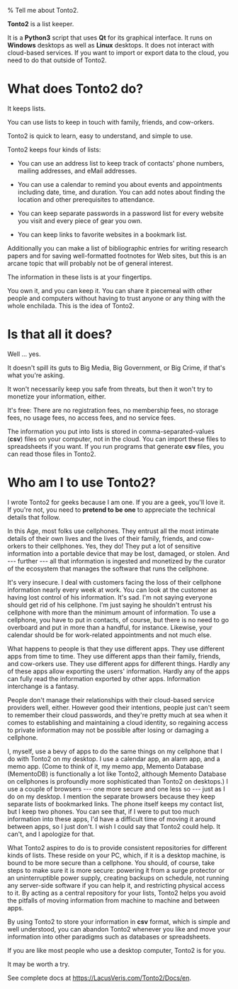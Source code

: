 % Tell me about Tonto2.

**Tonto2** is a list keeper.     
                                 
It is a **Python3** script that uses **Qt** for its graphical
interface. It runs on **Windows** desktops as well as **Linux**
desktops. It does not interact with cloud-based services. If you want
to import or export data to the cloud, you need to do that outside of
Tonto2.
                                 
# What does Tonto2 do?
                                 
It keeps lists.                  
                                 
You can use lists to keep in touch with family, friends, and
cow-orkers.
                                 
Tonto2 is quick to learn, easy to understand, and simple to use.
                                 
Tonto2 keeps four kinds of lists:
                                 
- You can use an address list to keep track of contacts\' phone
  numbers, mailing addresses, and eMail addresses.
                                 
- You can use a calendar to remind you about events and appointments
  including date, time, and duration. You can add notes about finding
  the location and other prerequisites to attendance.
                                 
- You can keep separate passwords in a password list for every website
  you visit and every piece of gear you own.
                                 
- You can keep links to favorite websites in a bookmark list.
                                 
Additionally you can make a list of bibliographic entries for writing
research papers and for saving well-formatted footnotes for Web sites,
but this is an arcane topic that will probably not be of general
interest.
                                 
The information in these lists is at your fingertips.
                                 
You own it, and you can keep it.  You can share it piecemeal with
other people and computers without having to trust anyone or any thing
with the whole enchilada. This is the idea of Tonto2.
                                 
# Is that all it does?
                                 
Well \... yes.                   
                                 
It doesn\'t spill its guts to Big Media, Big Government, or Big Crime,
if that\'s what you\'re asking.
                                 
It won\'t necessarily keep you safe from threats, but then it won\'t
try to monetize your information, either.
                                 
It\'s free: There are no registration fees, no membership fees, no
storage fees, no usage fees, no access fees, and no service fees.
                                 
The information you put into lists is stored in comma-separated-values
(**csv**) files on your computer, not in the cloud. You can import these
files to spreadsheets if you want. If you run programs that generate
**csv** files, you can read those files in Tonto2.
                                 
# Who am I to use Tonto2?
                                 
I wrote Tonto2 for geeks because I am one. If you are a geek, you\'ll
love it. If you\'re not, you need to **pretend to be one** to
appreciate the technical details that follow.
                                 
In this Age, most folks use cellphones. They entrust all the most
intimate details of their own lives and the lives of their family,
friends, and cow-orkers to their cellphones. Yes, they do! They put a
lot of sensitive information into a portable device that may be lost,
damaged, or stolen. And --- further --- all that information is
ingested and monetized by the curator of the ecosystem that manages
the software that runs the cellphone.
                                 
It\'s very insecure. I deal with customers facing the loss of their
cellphone information nearly every week at work. You can look at the
customer as having lost control of his information. It\'s sad. I\'m
not saying everyone should get rid of his cellphone. I\'m just saying
he shouldn\'t entrust his cellphone with more than the minimum amount
of information. To use a cellphone, you have to put in contacts, of
course, but there is no need to go overboard and put in more than a
handful, for instance. Likewise, your calendar should be for
work-related appointments and not much else.
                                 
What happens to people is that they use different apps. They use
different apps from time to time.  They use different apps than their
family, friends, and cow-orkers use. They use different apps for
different things. Hardly any of these apps allow exporting the users\'
information. Hardly any of the apps can fully read the information
exported by other apps. Information interchange is a fantasy.
                                 
People don\'t manage their relationships with their cloud-based
service providers well, either. However good their intentions, people
just can\'t seem to remember their cloud passwords, and they\'re
pretty much at sea when it comes to establishing and maintaining a
cloud identity, so regaining access to private information may not be
possible after losing or damaging a cellphone.
                                 
I, myself, use a bevy of apps to do the same things on my cellphone
that I do with Tonto2 on my desktop. I use a calendar app, an alarm
app, and a memo app. (Come to think of it, my memo app, Memento
Database (MementoDB) is functionally a lot like Tonto2, although
Memento Database on cellphones is profoundly more sophisticated than
Tonto2 on desktops.) I use a couple of browsers --- one more secure
and one less so --- just as I do on my desktop. I mention the separate
browsers because they keep separate lists of bookmarked links. The
phone itself keeps my contact list, but I keep two phones. You can see
that, if I were to put too much information into these apps, I\'d have
a difficult time of moving it around between apps, so I just don\'t. I
wish I could say that Tonto2 could help. It can\'t, and I apologize
for that.
                                 
What Tonto2 aspires to do is to provide consistent repositories for
different kinds of lists.  These reside on your PC, which, if it is a
desktop machine, is bound to be more secure than a cellphone. You
should, of course, take steps to make sure it is more secure: powering
it from a surge protector or an uninterruptible power supply, creating
backups on schedule, not running any server-side software if you can
help it, and restricting physical access to it. By acting as a central
repository for your lists, Tonto2 helps you avoid the pitfalls of
moving information from machine to machine and between apps.
                                 
By using Tonto2 to store your information in **csv** format, which is
simple and well understood, you can abandon Tonto2 whenever you like
and move your information into other paradigms such as databases or
spreadsheets.
                                 
If you are like most people who use a desktop computer, Tonto2 is for
you.
                                 
It may be worth a try.           

See complete docs at <https://LacusVeris.com/Tonto2/Docs/en>.

